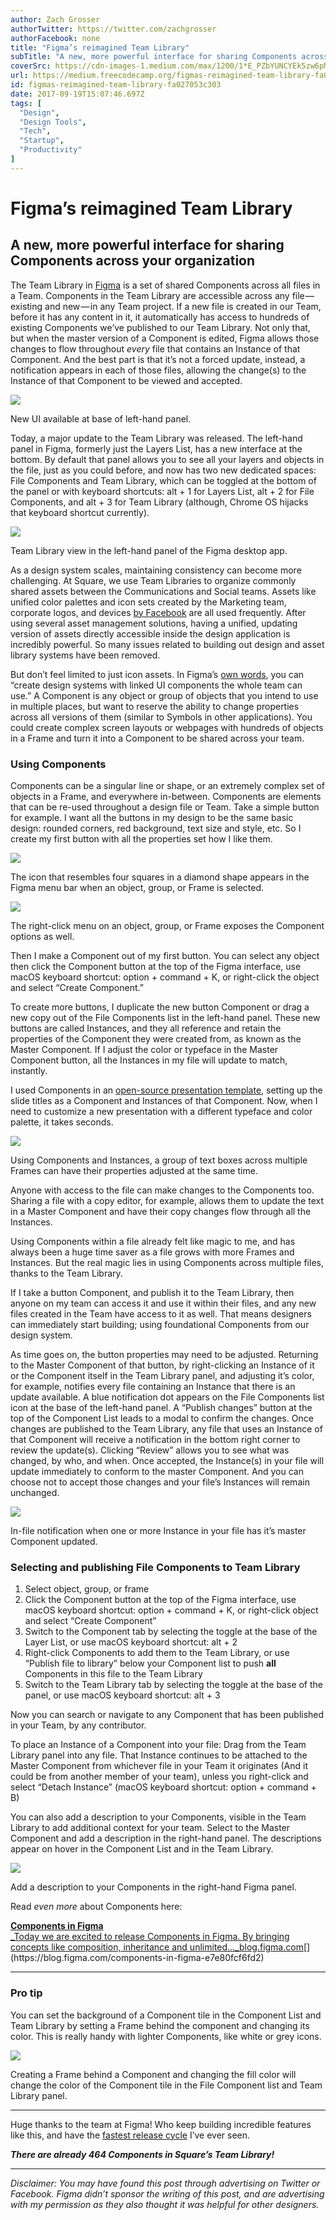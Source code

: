 ```yaml
---
author: Zach Grosser
authorTwitter: https://twitter.com/zachgrosser
authorFacebook: none
title: "Figma’s reimagined Team Library"
subTitle: "A new, more powerful interface for sharing Components across your organization"
coverSrc: https://cdn-images-1.medium.com/max/1200/1*E_PZbYUNCYEk5zw6pM5_Zw.png
url: https://medium.freecodecamp.org/figmas-reimagined-team-library-fa027053c303
id: figmas-reimagined-team-library-fa027053c303
date: 2017-09-19T15:07:46.697Z
tags: [
  "Design",
  "Design Tools",
  "Tech",
  "Startup",
  "Productivity"
]
---
```

# Figma’s reimagined Team Library

## A new, more powerful interface for sharing Components across your organization

The Team Library in [Figma](https://www.figma.com) is a set of shared Components across all files in a Team. Components in the Team Library are accessible across any file — existing and new — in any Team project. If a new file is created in our Team, before it has any content in it, it automatically has access to hundreds of existing Components we’ve published to our Team Library. Not only that, but when the master version of a Component is edited, Figma allows those changes to flow throughout _every_ file that contains an Instance of that Component. And the best part is that it’s not a forced update, instead, a notification appears in each of those files, allowing the change(s) to the Instance of that Component to be viewed and accepted.



![](https://cdn-images-1.medium.com/max/1200/1*E_PZbYUNCYEk5zw6pM5_Zw.png)

New UI available at base of left-hand panel.



Today, a major update to the Team Library was released. The left-hand panel in Figma, formerly just the Layers List, has a new interface at the bottom. By default that panel allows you to see all your layers and objects in the file, just as you could before, and now has two new dedicated spaces: File Components and Team Library, which can be toggled at the bottom of the panel or with keyboard shortcuts: alt + 1 for Layers List, alt + 2 for File Components, and alt + 3 for Team Library (although, Chrome OS hijacks that keyboard shortcut currently).



![](https://cdn-images-1.medium.com/max/1200/1*orATFomtNc1OiMoE8VMd-A.png)

Team Library view in the left-hand panel of the Figma desktop app.



As a design system scales, maintaining consistency can become more challenging. At Square, we use Team Libraries to organize commonly shared assets between the Communications and Social teams. Assets like unified color palettes and icon sets created by the Marketing team, corporate logos, and devices [by Facebook](http://facebook.design) are all used frequently. After using several asset management solutions, having a unified, updating version of assets directly accessible inside the design application is incredibly powerful. So many issues related to building out design and asset library systems have been removed.

But don’t feel limited to just icon assets. In Figma’s [own words](https://www.figma.com/features), you can “create design systems with linked UI components the whole team can use.” A Component is any object or group of objects that you intend to use in multiple places, but want to reserve the ability to change properties across all versions of them (similar to Symbols in other applications). You could create complex screen layouts or webpages with hundreds of objects in a Frame and turn it into a Component to be shared across your team.

### Using Components

Components can be a singular line or shape, or an extremely complex set of objects in a Frame, and everywhere in-between. Components are elements that can be re-used throughout a design file or Team. Take a simple button for example. I want all the buttons in my design to be the same basic design: rounded corners, red background, text size and style, etc. So I create my first button with all the properties set how I like them.



![](https://cdn-images-1.medium.com/max/1200/1*xkJKiVfc3StdAtq-6BWl4g.png)

The icon that resembles four squares in a diamond shape appears in the Figma menu bar when an object, group, or Frame is selected.





![](https://cdn-images-1.medium.com/max/1200/1*S7WOjntoIobFGaE2gYoFcg.png)

The right-click menu on an object, group, or Frame exposes the Component options as well.



Then I make a Component out of my first button. You can select any object then click the Component button at the top of the Figma interface, use macOS keyboard shortcut: option + command + K, or right-click the object and select “Create Component.”

To create more buttons, I duplicate the new button Component or drag a new copy out of the File Components list in the left-hand panel. These new buttons are called Instances, and they all reference and retain the properties of the Component they were created from, as known as the Master Component. If I adjust the color or typeface in the Master Component button, all the Instances in my file will update to match, instantly.

I used Components in an [open-source presentation template](https://medium.com/swlh/presentation-template-for-figma-2b97fdefdacd), setting up the slide titles as a Component and Instances of that Component. Now, when I need to customize a new presentation with a different typeface and color palette, it takes seconds.







![](https://cdn-images-1.medium.com/max/2000/1*Z8-dQP_JsByPB5iD1L287w.gif)

Using Components and Instances, a group of text boxes across multiple Frames can have their properties adjusted at the same time.







Anyone with access to the file can make changes to the Components too. Sharing a file with a copy editor, for example, allows them to update the text in a Master Component and have their copy changes flow through all the Instances.

Using Components within a file already felt like magic to me, and has always been a huge time saver as a file grows with more Frames and Instances. But the real magic lies in using Components across multiple files, thanks to the Team Library.

If I take a button Component, and publish it to the Team Library, then anyone on my team can access it and use it within their files, and any new files created in the Team have access to it as well. That means designers can immediately start building; using foundational Components from our design system.

As time goes on, the button properties may need to be adjusted. Returning to the Master Component of that button, by right-clicking an Instance of it or the Component itself in the Team Library panel, and adjusting it’s color, for example, notifies every file containing an Instance that there is an update available. A blue notification dot appears on the File Components list icon at the base of the left-hand panel. A “Publish changes” button at the top of the Component List leads to a modal to confirm the changes. Once changes are published to the Team Library, any file that uses an Instance of that Component will receive a notification in the bottom right corner to review the update(s). Clicking “Review” allows you to see what was changed, by who, and when. Once accepted, the Instance(s) in your file will update immediately to conform to the master Component. And you can choose not to accept those changes and your file’s Instances will remain unchanged.



![](https://cdn-images-1.medium.com/max/1600/1*WoGm3NrBM6WVGa4LuXn1bA.png)

In-file notification when one or more Instance in your file has it’s master Component updated.



### Selecting and publishing File Components to Team Library

1.  Select object, group, or frame
2.  Click the Component button at the top of the Figma interface, use macOS keyboard shortcut: option + command + K, or right-click object and select “Create Component”
3.  Switch to the Component tab by selecting the toggle at the base of the Layer List, or use macOS keyboard shortcut: alt + 2
4.  Right-click Components to add them to the Team Library, or use “Publish file to library” below your Component list to push **all** Components in this file to the Team Library
5.  Switch to the Team Library tab by selecting the toggle at the base of the panel, or use macOS keyboard shortcut: alt + 3

Now you can search or navigate to any Component that has been published in your Team, by any contributor.

To place an Instance of a Component into your file: Drag from the Team Library panel into any file. That Instance continues to be attached to the Master Component from whichever file in your Team it originates (And it could be from another member of your team), unless you right-click and select “Detach Instance” (macOS keyboard shortcut: option + command + B)

You can also add a description to your Components, visible in the Team Library to add additional context for your team. Select to the Master Component and add a description in the right-hand panel. The descriptions appear on hover in the Component List and in the Team Library.



![](https://cdn-images-1.medium.com/max/1600/1*Z_cZNTKaMQd7doTdc23R8w.png)

Add a description to your Components in the right-hand Figma panel.



Read _even more_ about Components here:

[**Components in Figma**  
_Today we are excited to release Components in Figma. By bringing concepts like composition, inheritance and unlimited…_blog.figma.com](https://blog.figma.com/components-in-figma-e7e80fcf6fd2 "https://blog.figma.com/components-in-figma-e7e80fcf6fd2")[](https://blog.figma.com/components-in-figma-e7e80fcf6fd2)











* * *







### Pro tip

You can set the background of a Component tile in the Component List and Team Library by setting a Frame behind the component and changing its color. This is really handy with lighter Components, like white or grey icons.







![](https://cdn-images-1.medium.com/max/2000/1*Llm6o8-tY5DohibuPGN6tg.gif)

Creating a Frame behind a Component and changing the fill color will change the color of the Component tile in the File Component list and Team Library panel.













* * *







Huge thanks to the team at Figma! Who keep building incredible features like this, and have the [fastest release cycle](http://releases.figma.com) I’ve ever seen.

**_There are already 464 Components in Square’s Team Library!_**











* * *







_Disclaimer: You may have found this post through advertising on Twitter or Facebook. Figma didn’t sponsor the writing of this post, and are advertising with my permission as they also thought it was helpful for other designers._








